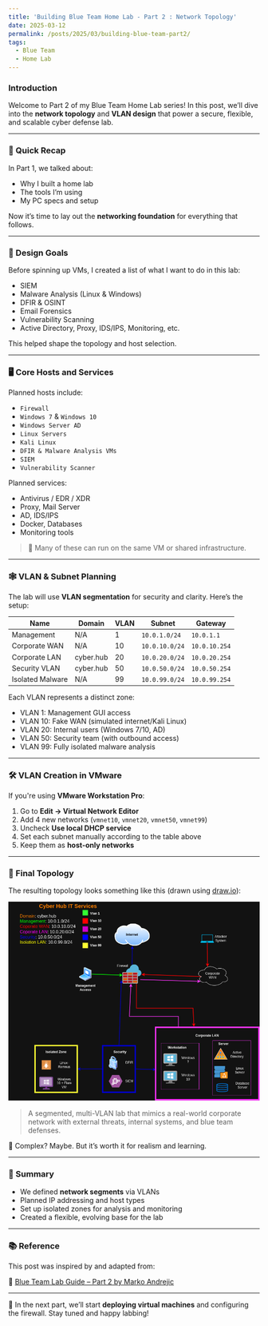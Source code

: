 ```yaml
---
title: 'Building Blue Team Home Lab - Part 2 : Network Topology'
date: 2025-03-12
permalink: /posts/2025/03/building-blue-team-part2/
tags:
  - Blue Team
  - Home Lab
---
```


### Introduction

Welcome to Part 2 of my Blue Team Home Lab series! In this post, we’ll dive into the **network topology** and **VLAN design** that power a secure, flexible, and scalable cyber defense lab.

---

### 🔄 Quick Recap

In Part 1, we talked about:
- Why I built a home lab
- The tools I’m using
- My PC specs and setup

Now it’s time to lay out the **networking foundation** for everything that follows.

---

### 🧠 Design Goals

Before spinning up VMs, I created a list of what I want to do in this lab:
- SIEM
- Malware Analysis (Linux & Windows)
- DFIR & OSINT
- Email Forensics
- Vulnerability Scanning
- Active Directory, Proxy, IDS/IPS, Monitoring, etc.

This helped shape the topology and host selection.

---

### 🖥️ Core Hosts and Services

Planned hosts include:

- `Firewall`
- `Windows 7` & `Windows 10`
- `Windows Server AD`
- `Linux Servers`
- `Kali Linux`
- `DFIR & Malware Analysis VMs`
- `SIEM`
- `Vulnerability Scanner`

Planned services:

- Antivirus / EDR / XDR
- Proxy, Mail Server
- AD, IDS/IPS
- Docker, Databases
- Monitoring tools

> 🧩 Many of these can run on the same VM or shared infrastructure.

---

### 🕸️ VLAN & Subnet Planning

The lab will use **VLAN segmentation** for security and clarity. Here’s the setup:

| **Name**           | **Domain**        | **VLAN** | **Subnet**         | **Gateway**       |
|--------------------|-------------------|----------|---------------------|-------------------|
| Management         | N/A               | 1        | `10.0.1.0/24`       | `10.0.1.1`        |
| Corporate WAN      | N/A               | 10       | `10.0.10.0/24`      | `10.0.10.254`     |
| Corporate LAN      | cyber.hub         | 20       | `10.0.20.0/24`      | `10.0.20.254`     |
| Security VLAN      | cyber.hub         | 50       | `10.0.50.0/24`      | `10.0.50.254`     |
| Isolated Malware   | N/A               | 99       | `10.0.99.0/24`      | `10.0.99.254`     |

Each VLAN represents a distinct zone:
- VLAN 1: Management GUI access
- VLAN 10: Fake WAN (simulated internet/Kali Linux)
- VLAN 20: Internal users (Windows 7/10, AD)
- VLAN 50: Security team (with outbound access)
- VLAN 99: Fully isolated malware analysis

---

### 🛠️ VLAN Creation in VMware

If you're using **VMware Workstation Pro**:

1. Go to **Edit → Virtual Network Editor**
2. Add 4 new networks (`vmnet10`, `vmnet20`, `vmnet50`, `vmnet99`)
3. Uncheck **Use local DHCP service**
4. Set each subnet manually according to the table above
5. Keep them as **host-only networks**

---

### 🧭 Final Topology

The resulting topology looks something like this (drawn using [draw.io](https://draw.io)):

![Network Diagram](/images/net.drawio.png)
> A segmented, multi-VLAN lab that mimics a real-world corporate network with external threats, internal systems, and blue team defenses.

🎯 Complex? Maybe. But it’s worth it for realism and learning.

---

### 📝 Summary

- We defined **network segments** via VLANs
- Planned IP addressing and host types
- Set up isolated zones for analysis and monitoring
- Created a flexible, evolving base for the lab

---

### 📚 Reference

This post was inspired by and adapted from:

🔗 [Blue Team Lab Guide – Part 2 by Marko Andrejic](https://facyber.me/posts/blue-team-lab-guide-part-2/)

---

🚀 In the next part, we’ll start **deploying virtual machines** and configuring the firewall. Stay tuned and happy labbing!
